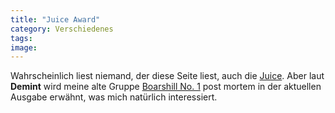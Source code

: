```yaml
---
title: "Juice Award"
category: Verschiedenes
tags: 
image: 
---
```


Wahrscheinlich liest niemand, der diese Seite liest, auch die [Juice](http://www.juice.de). Aber laut **Demint** wird meine alte Gruppe [Boarshill No. 1](http://www.myspace.com/boarshillno1) post mortem in der aktuellen Ausgabe erwähnt, was mich natürlich interessiert.